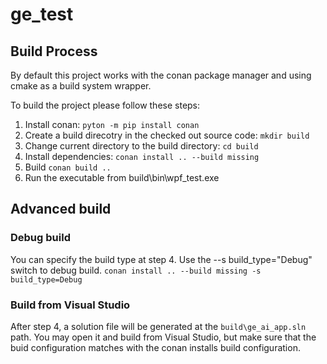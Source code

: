 # ge_test

## Build Process

By default this project works with the conan package manager and using cmake as a build system wrapper.

To build the project please follow these steps:
1. Install conan: ```pyton -m pip install conan```
2. Create a build direcotry in the checked out source code: ```mkdir build```
3. Change current directory to the build directory: ```cd build```
4. Install dependencies: ```conan install .. --build missing```
5. Build ```conan build ..```
6. Run the executable from build\bin\wpf_test.exe

## Advanced build

### Debug build

You can specify the build type at step 4.
Use the --s build_type="Debug" switch to debug build.
```conan install .. --build missing -s build_type=Debug```

### Build from Visual Studio

After step 4, a solution file will be generated at the ```build\ge_ai_app.sln``` path. You may open it and build from Visual Studio, but make sure that the buid configuration matches with the conan installs build configuration.